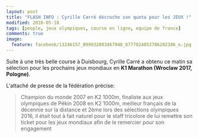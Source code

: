 ```yaml
---
layout: post
title: "FLASH INFO : Cyrille Carré décroche son quota pour les JEUX !"
modified: 2016-05-18
tags: [people, jeux olympiques, course en ligne, equipe de france]
comments: true
image:
  feature: facebook/13246157_899932803467948_8777024053786202386_o.jpg
---
```



Suite à une très belle course à Duisbourg, Cyrille Carré a obtenu ce matin sa sélection pour les prochains jeux mondiaux en **K1 Marathon (Wroclaw 2017, Pologne)**.

L'attaché de presse de la fédération précise:

> Champion du monde 2007 en K2 1000m, finaliste aux jeux olympiques de Pékin 2008 en K2 1000m, meilleur français de la décennie sur la distance et 2ème lors des sélections olympiques 2016, il était tout à fait naturel pour le staff tricolore de lui remettre son ticket pour les jeux mondiaux afin de le remercier pour son engagement
